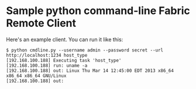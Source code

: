 # Sample python command-line Fabric Remote Client


Here's an example client.  You can run it like this:

```
$ python cmdline.py --username admin --password secret --url http://localhost:1234 host_type
[192.168.100.188] Executing task 'host_type'
[192.168.100.188] run: uname -a
[192.168.100.188] out: Linux Thu Mar 14 12:45:00 EDT 2013 x86_64 x86_64 x86_64 GNU/Linux
[192.168.100.188] out:
```

